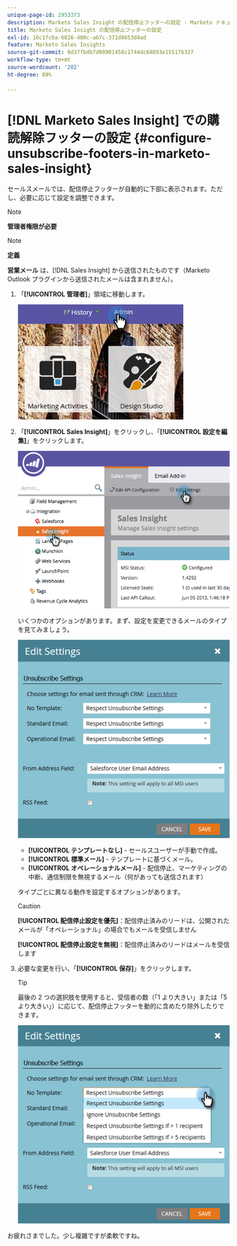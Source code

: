 ```yaml
---
unique-page-id: 2953373
description: Marketo Sales Insight の配信停止フッターの設定 - Marketo ドキュメント - 製品ドキュメント
title: Marketo Sales Insight の配信停止フッターの設定
exl-id: 16c1fcba-6826-400c-ab7c-371d8653d4ad
feature: Marketo Sales Insights
source-git-commit: 0d37fbdb7d08901458c1744dc68893e155176327
workflow-type: tm+mt
source-wordcount: '202'
ht-degree: 89%

---
```


# [!DNL Marketo Sales Insight] での購読解除フッターの設定 {#configure-unsubscribe-footers-in-marketo-sales-insight}

セールスメールでは、配信停止フッターが自動的に下部に表示されます。ただし、必要に応じて設定を調整できます。

>[!NOTE]
>
>**管理者権限が必要**

>[!NOTE]
>
>**定義**
>
>**営業メール** は、[!DNL Sales Insight] から送信されたものです（Marketo Outlook プラグインから送信されたメールは含まれません）。

1. 「**[!UICONTROL 管理者]**」領域に移動します。

   ![](assets/one-1.png)

1. 「**[!UICONTROL Sales Insight]**」をクリックし、「**[!UICONTROL 設定を編集]**」をクリックします。

   ![](assets/two-1.png)

   いくつかのオプションがあります。まず、設定を変更できるメールのタイプを見てみましょう。

   ![](assets/three-1.png)

   * **[!UICONTROL テンプレートなし]** - セールスユーザーが手動で作成。
   * **[!UICONTROL 標準メール]** - テンプレートに基づくメール。
   * **[!UICONTROL オペレーショナルメール]** - 配信停止、マーケティングの中断、通信制限を無視するメール（何があっても送信されます）

   タイプごとに異なる動作を設定するオプションがあります。

   >[!CAUTION]
   >
   >**[!UICONTROL 配信停止設定を優先]**：配信停止済みのリードは、公開されたメールが「オペレーショナル」の場合でもメールを受信しません
   >
   >**[!UICONTROL 配信停止設定を無視]**：配信停止済みのリードはメールを受信します

1. 必要な変更を行い、「**[!UICONTROL 保存]**」をクリックします。

   >[!TIP]
   >
   >最後の 2 つの選択肢を使用すると、受信者の数（「1 より大きい」または「5 より大きい」）に応じて、配信停止フッターを動的に含めたり除外したりできます。

   ![](assets/four-1.png)

お疲れさまでした。少し複雑ですが柔軟ですね。
